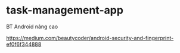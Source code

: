 # task-management-app
BT Android nâng cao

https://medium.com/beautycoder/android-security-and-fingerprint-ef0f6f344888